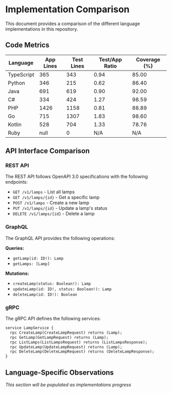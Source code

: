 # Implementation Comparison

This document provides a comparison of the different language implementations in this repository.

## Code Metrics

| Language   | App Lines | Test Lines | Test/App Ratio | Coverage (%) |
|------------|-----------|------------|---------------|--------------|
| TypeScript | 365 | 343 | 0.94 | 85.00 |
| Python | 346 | 215 | 0.62 | 86.40 |
| Java | 691 | 619 | 0.90 | 92.00 |
| C# | 334 | 424 | 1.27 | 98.59 |
| PHP | 1426 | 1158 | 0.81 | 88.89 |
| Go | 715 | 1307 | 1.83 | 98.60 |
| Kotlin | 528 | 704 | 1.33 | 78.76 |
| Ruby | null | 0 | N/A | N/A |
## API Interface Comparison

### REST API

The REST API follows OpenAPI 3.0 specifications with the following endpoints:

- `GET /v1/lamps` - List all lamps
- `GET /v1/lamps/{id}` - Get a specific lamp
- `POST /v1/lamps` - Create a new lamp
- `PUT /v1/lamps/{id}` - Update a lamp's status
- `DELETE /v1/lamps/{id}` - Delete a lamp

### GraphQL

The GraphQL API provides the following operations:

**Queries:**

- `getLamp(id: ID!): Lamp`
- `getLamps: [Lamp]`

**Mutations:**

- `createLamp(status: Boolean!): Lamp`
- `updateLamp(id: ID!, status: Boolean!): Lamp`
- `deleteLamp(id: ID!): Boolean`

### gRPC

The gRPC API defines the following services:

```protobuf
service LampService {
  rpc CreateLamp(CreateLampRequest) returns (Lamp);
  rpc GetLamp(GetLampRequest) returns (Lamp);
  rpc ListLamps(ListLampsRequest) returns (ListLampsResponse);
  rpc UpdateLamp(UpdateLampRequest) returns (Lamp);
  rpc DeleteLamp(DeleteLampRequest) returns (DeleteLampResponse);
}
```

## Language-Specific Observations

_This section will be populated as implementations progress_
